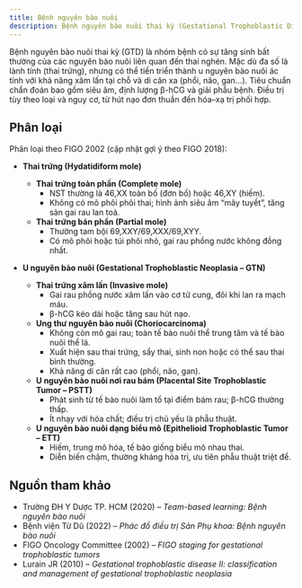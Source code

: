 ```yaml
---
title: Bệnh nguyên bào nuôi
description: Bệnh nguyên bào nuôi thai kỳ (Gestational Trophoblastic Disease – GTD) là một nhóm bệnh lý đặc trưng bởi sự tăng sinh bất thường của tế bào nguyên bào nuôi (lớp tế bào phát triển thành nhau thai), có thể là lành tính hoặc ác tính, với khả năng di căn xa.
---
```


Bệnh nguyên bào nuôi thai kỳ (GTD) là nhóm bệnh có sự tăng sinh bất thường của các nguyên bào nuôi liên quan đến thai nghén. Mặc dù đa số là lành tính (thai trứng), nhưng có thể tiến triển thành u nguyên bào nuôi ác tính với khả năng xâm lấn tại chỗ và di căn xa (phổi, não, gan…). Tiêu chuẩn chẩn đoán bao gồm siêu âm, định lượng β-hCG và giải phẫu bệnh. Điều trị tùy theo loại và nguy cơ, từ hút nạo đơn thuần đến hóa–xạ trị phối hợp.

## Phân loại

Phân loại theo FIGO 2002 (cập nhật gợi ý theo FIGO 2018):

- **Thai trứng (Hydatidiform mole)**

  - **Thai trứng toàn phần (Complete mole)**
    - NST thường là 46,XX toàn bố (đơn bố) hoặc 46,XY (hiếm).
    - Không có mô phôi phôi thai; hình ảnh siêu âm “mây tuyết”, tăng sản gai rau lan toả.
  - **Thai trứng bán phần (Partial mole)**
    - Thường tam bội 69,XXY/69,XXX/69,XYY.
    - Có mô phôi hoặc túi phôi nhỏ, gai rau phồng nước không đồng nhất.

- **U nguyên bào nuôi (Gestational Trophoblastic Neoplasia – GTN)**
  - **Thai trứng xâm lấn (Invasive mole)**
    - Gai rau phồng nước xâm lấn vào cơ tử cung, đôi khi lan ra mạch máu.
    - β-hCG kéo dài hoặc tăng sau hút nạo.
  - **Ung thư nguyên bào nuôi (Choriocarcinoma)**
    - Không còn mô gai rau; toàn tế bào nuôi thể trung tâm và tế bào nuôi thể lá.
    - Xuất hiện sau thai trứng, sẩy thai, sinh non hoặc có thể sau thai bình thường.
    - Khả năng di căn rất cao (phổi, não, gan).
  - **U nguyên bào nuôi nơi rau bám (Placental Site Trophoblastic Tumor – PSTT)**
    - Phát sinh từ tế bào nuôi làm tổ tại điểm bám rau; β-hCG thường thấp.
    - Ít nhạy với hóa chất; điều trị chủ yếu là phẫu thuật.
  - **U nguyên bào nuôi dạng biểu mô (Epithelioid Trophoblastic Tumor – ETT)**
    - Hiếm, trung mô hóa, tế bào giống biểu mô nhau thai.
    - Diễn biến chậm, thường kháng hóa trị, ưu tiên phẫu thuật triệt để.

## Nguồn tham khảo

- Trường ĐH Y Dược TP. HCM (2020) – _Team-based learning: Bệnh nguyên bào nuôi_
- Bệnh viện Từ Dũ (2022) – _Phác đồ điều trị Sản Phụ khoa: Bệnh nguyên bào nuôi_
- FIGO Oncology Committee (2002) – _FIGO staging for gestational trophoblastic tumors_
- Lurain JR (2010) – _Gestational trophoblastic disease II: classification and management of gestational trophoblastic neoplasia_
